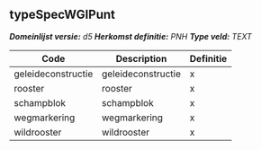 ﻿## typeSpecWGIPunt

*__Domeinlijst versie:__ d5*
*__Herkomst definitie:__ PNH*
*__Type veld:__ TEXT*

|__Code__ |__Description__ |__Definitie__	|
|	---	|	---	|   ---	| 
| geleideconstructie | geleideconstructie | x |
| rooster | rooster | x |
| schampblok | schampblok | x |
| wegmarkering | wegmarkering | x |
| wildrooster | wildrooster | x |

